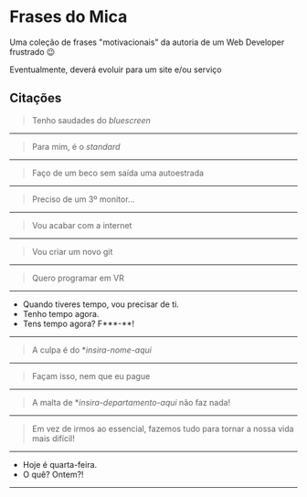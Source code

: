# Frases do Mica
Uma coleção de frases "motivacionais" da autoria de um Web Developer frustrado :wink:

Eventualmente, deverá evoluir para um site e/ou serviço

## Citações

> Tenho saudades do *bluescreen*

---

> Para mim, é o *standard*

---

> Faço de um beco sem saída uma autoestrada

---

> Preciso de um 3º monitor...

---

> Vou acabar com a internet

---

> Vou criar um novo git

---

> Quero programar em VR

---

> 
- Quando tiveres tempo, vou precisar de ti.
- Tenho tempo agora.
- Tens tempo agora? F\*\*\*-\*\*!

---

> A culpa é do \**insira-nome-aqui*

---

> Façam isso, nem que eu pague

---

> A malta de \**insira-departamento-aqui* não faz nada!

---

> Em vez de irmos ao essencial, fazemos tudo para tornar a nossa vida mais difícil!

---

> 
- Hoje é quarta-feira.
- O quê? Ontem?!

---

